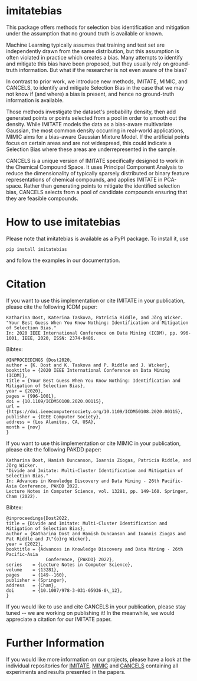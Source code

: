 # imitatebias
This package offers methods for selection bias identification and mitigation under the assumption that no ground truth is available or known. 

Machine Learning typically assumes that training and test set are independently drawn from the same distribution, but this assumption is often violated in practice which creates a bias. Many attempts to identify and mitigate this bias have been proposed, but they usually rely on ground-truth information. But what if the researcher is not even aware of the bias?

In contrast to prior work, we introduce new methods, IMITATE, MIMIC, and CANCELS, to identify and mitigate Selection Bias in the case that we may not know if (and where) a bias is present, and hence no ground-truth information is available.

Those methods investigate the dataset's probability density, then add generated points or points selected from a pool in order to smooth out the density.
While IMITATE models the data as a bias-aware multivariate Gaussian, the most common density occurring in real-world applications, MIMIC aims for a bias-aware Gaussian Mixture Model. If the artificial points focus on certain areas and are not widespread, this could indicate a Selection Bias where these areas are underrepresented in the sample.

CANCELS is a unique version of IMITATE specifically designed to work in the Chemical Compound Space. It uses Principal Component Analysis to reduce the dimensionality of typically sparsely distributed or binary feature representations of chemical compounds, and applies IMITATE in PCA-space. Rather than generating points to mitigate the identified selection bias, CANCELS selects from a pool of candidate compounds ensuring that they are feasible compounds. 

# How to use imitatebias
Please note that imitatebias is available as a PyPI package. To install it, use
```
pip install imitatebias
```
and follow the examples in our documentation.

# Citation
If you want to use this implementation or cite IMITATE in your publication, please cite the following ICDM paper:
```
Katharina Dost, Katerina Taskova, Patricia Riddle, and Jörg Wicker.
"Your Best Guess When You Know Nothing: Identification and Mitigation of Selection Bias."
In: 2020 IEEE International Conference on Data Mining (ICDM), pp. 996-1001, IEEE, 2020, ISSN: 2374-8486.
```
Bibtex:
```
@INPROCEEDINGS {Dost2020,
author = {K. Dost and K. Taskova and P. Riddle and J. Wicker},
booktitle = {2020 IEEE International Conference on Data Mining (ICDM)},
title = {Your Best Guess When You Know Nothing: Identification and Mitigation of Selection Bias},
year = {2020},
pages = {996-1001},
doi = {10.1109/ICDM50108.2020.00115},
url = {https://doi.ieeecomputersociety.org/10.1109/ICDM50108.2020.00115},
publisher = {IEEE Computer Society},
address = {Los Alamitos, CA, USA},
month = {nov}
}
```

If you want to use this implementation or cite MIMIC in your publication, please cite the following PAKDD paper:
```
Katharina Dost, Hamish Duncanson, Ioannis Ziogas, Patricia Riddle, and Jörg Wicker.
"Divide and Imitate: Multi-Cluster Identification and Mitigation of Selection Bias."
In: Advances in Knowledge Discovery and Data Mining - 26th Pacific-Asia Conference, PAKDD 2022. 
Lecture Notes in Computer Science, vol. 13281, pp. 149-160. Springer, Cham (2022).
```

Bibtex:
```
@inproceedings{Dost2022,
title = {Divide and Imitate: Multi-Cluster Identification and Mitigation of Selection Bias},
author = {Katharina Dost and Hamish Duncanson and Ioannis Ziogas and Pat Riddle and J\"{o}rg Wicker},
year = {2022},
booktitle = {Advances in Knowledge Discovery and Data Mining - 26th Pacific-Asia
               Conference, {PAKDD} 2022},
series    = {Lecture Notes in Computer Science},
volume    = {13281},
pages     = {149--160},
publisher = {Springer},
address   = {Cham},
doi       = {10.1007/978-3-031-05936-0\_12},
}
```

If you would like to use and cite CANCELS in your publication, please stay tuned -- we are working on publishing it! In the meanwhile, we would appreciate a citation for our IMITATE paper.

# Further Information
If you would like more information on our projects, please have a look at the individual repositories for [IMITATE](https://github.com/KatDost/Imitate), [MIMIC](https://github.com/KatDost/Mimic) and [CANCELS](https://github.com/KatDost/Cancels) containing all experiments and results presented in the papers. 
